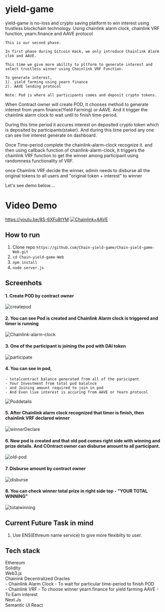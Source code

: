 # yield-game

yield-game is no-loss and crypto saving platform to win interest using trustless blockchain technology. Using chainlink alarm clock, chainlink VRF function, yearn.finance and AAVE protocol

```
This is our second phase. 

In first phase during Gitcoin Hack, we only introduce Chainlink Alarm clok and AAVE.

This time we give more ability to pltform to generate interest and select trustless winner using Chainlink VRF Function.

To generate interest,  
1). yield farming using yearn finance  
2). AAVE lending protocol  
```

`Note: Pod is where all participants comes and deposit crypto tokens.`

When Contract owner will create POD, It chooses method to generate interest from yearn finance(Yield Farming) or AAVE.
And it trigger the chainlink alarm clock to wait until to finish time-period.

During this time period it accures interest on deposited crypto token which is deposited by participants(staker).
And during this time period any one can see live interest generate on dashboard.

Once Time-period complete the chainlink-alarm-clock
recognize it. and then using callback function of chainlink-alarm-clock, it triggers the chainlink VRF function to get the winner among participant using randomness functionality of VRF.

once Chainlink VRF decide the winner, admin needs to disburse all the original tokens to all users and "original token + interest" to winner

Let's see demo below....

# Video Demo

https://youtu.be/8S-6XFu8tYM
[![Chainlink+AAVE](Screenshots/chainlinkaave.png)](https://www.youtube.com/watch?v=IurN0H7ef-8 "Alarm-POD")
## How to run

1. Clone repo `https://github.com/Chain-yield-game/Chain-yield-game-Web.git`
2. `cd Chain-yield-game-Web` 
2. `npm install`
3. `node server.js`

## Screenhots

#### 1. Create POD by contract owner 
![createpod](Screenshots/Screenshot1.png)

#### 2. You can see Pod is created and Chainlink Alarm clock is triggered and timer is running 
![Chainlink-alarm-clock](Screenshots/Screenshot2.png)

#### 3. One of the participant is joining the pod with DAI token 
![participate](Screenshots/Screenshot3.png)

#### 4. You can see in pod,
    - totalcontract balance generated from all of the paricipant
    - Your Investment from total pod balalnce
    - and Joining amount required to join in pod
    - And Even live interest is accuring from AAVE or Yearn protocol
![Poddetails](Screenshots/Screenshot4.png)

#### 5. After Chainlink alarm clock recognized that timer is finish, then chainlink VRF declared winner
![winnerDeclare](Screenshots/Screenshot5.png)

#### 6. New pod is created and that old pod comes right side with winning and prize details. And COntract owner can disburse amount to all participant. 
![old-pod](Screenshots/Screenshot6.png)

#### 7. Disburse amount by contract owner 
![disburse](Screenshots/Screenshot7.png)

#### 8. You can check winner total prize in right side top - "YOUR TOTAL WINNING" 
![totalwinning](Screenshots/Screenshot8.png)

## Current Future Task in mind
1. Use ENS(Ethreum name service) to give more flexibilty to user.

## Tech stack

Ethereum   
Solidity   
Web3.js  
Chainink Decentralized Oracles  
    - Chainlink Alarm Clock - To wait for particular time-period to finish POD  
    - Chainlink VRF - To choose winner 
yearn.finance for yield farming 
AAVE - To Earn interest  
Next.Js  
Semantic UI React